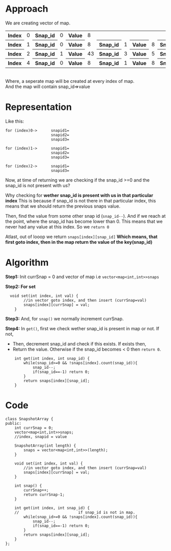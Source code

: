 # Approach
We are creating vector of map.
<table>
  <tr>
    <th>Index</th>
    <td>0</td>
    <th>Snap_id</th>
    <td>0</td>
    <th>Value</th>
    <td>8</td>
  </tr>

  <tr>
    <th>Index</th>
    <td>1</td>
    <th>Snap_id</th>
    <td>0</td>
    <th>Value</th>
    <td>8</td>
    <th>Snap_id</th>
    <td>1</td>
    <th>Value</th>
    <td>8</td>
    <th>Snap_id</th>
    <td>2</td>
    <th>Value</th>
    <td>8</td>
  </tr>


  <tr>
    <th>Index</th>
    <td>2</td>
    <th>Snap_id</th>
    <td>1</td>
    <th>Value</th>
    <td>43</td>
    <th>Snap_id</th>
    <td>3</td>
    <th>Value</th>
    <td>5</td>
    <th>Snap_id</th>
    <td>1</td>
    <th>Value</th>
    <td>7</td>
  </tr>

  <tr>
    <th>Index</th>
    <td>4</td>
    <th>Snap_id</th>
    <td>0</td>
    <th>Value</th>
    <td>8</td>
    <th>Snap_id</th>
    <td>1</td>
    <th>Value</th>
    <td>8</td>
    <th>Snap_id</th>
    <td>2</td>
    <th>Value</th>
    <td>8</td>
  </tr>
</table>

<br>
Where, a seperate map will be created at every index of map.
<br>
And the map will contain snap_id=>value
<br>

# **Representation**

Like this: 
```
for (index)0->      snapid1=
                    snapid2=
                    snapid3=
```

```
for (index)1->      snapid1=
                    snapid2=
                    snapid3=
```

```
for (index)2->      snapid1=
                    snapid3=
```


Now, at time of returning we are checking if the snap_id >=0 and the snap_id is not present with us?

Why checking for **wether snap_id is present with us in that particular index** This is because if snap_id is not there in that particular index, this means that we should return the previous snaps value.

Then, find the value from some other snap id (```snap_id--```). And if we reach at the point, where the snap_id has become lower than 0. This means that we never had any value at this index. So we ```return 0```

Atlast, out of looop we return ```snaps[index][snap_id]``` **Which means, that first goto index, then in the map return the value of the key(snap_id)**


# Algorithm
**Step1:** Init currSnap = 0 and vector of map i.e ```vector<map<int,int>>snaps```

**Step2: For set**
```
  void set(int index, int val) {
        //in vector goto index, and then insert (currSnap=val)
        snaps[index][currSnap] = val;
    }
```

**Step3:** And, for ```snap()``` we normally increment currSnap.

**Step4:** In ```get()```, first we check wether snap_id is present in map or not. If not, 
* Then, decrement snap_id and check if this exists. If exists then,
* Return the value. Otherwise if the snap_id becomes < 0 then ```return 0```.
```
    int get(int index, int snap_id) {
        while(snap_id>=0 && !snaps[index].count(snap_id)){
            snap_id--;
            if(snap_id==-1) return 0;
        }
        return snaps[index][snap_id];
    }
```


# Code
```
class SnapshotArray {
public:
    int currSnap = 0;
    vector<map<int,int>>snaps;
    //index, snapid = value
    
    SnapshotArray(int length) {
        snaps = vector<map<int,int>>(length);
    }
    
    void set(int index, int val) {
        //in vector goto index, and then insert (currSnap=val)
        snaps[index][currSnap] = val;
    }
    
    int snap() {
        currSnap++;
        return currSnap-1;
    }
    
    int get(int index, int snap_id) {
    //                          if snap_id is not in map.
        while(snap_id>=0 && !snaps[index].count(snap_id)){
            snap_id--;
            if(snap_id==-1) return 0;
        }
        return snaps[index][snap_id];
    }
};
```

